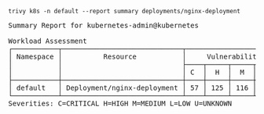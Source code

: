 ```
trivy k8s -n default --report summary deployments/nginx-deployment
```
<pre>
Summary Report for kubernetes-admin@kubernetes

Workload Assessment
┌───────────┬─────────────────────────────┬──────────────────────────┬────────────────────┬───────────────────┐
│ Namespace │          Resource           │     Vulnerabilities      │ Misconfigurations  │      Secrets      │
│           │                             ├────┬─────┬─────┬─────┬───┼───┬───┬───┬────┬───┼───┬───┬───┬───┬───┤
│           │                             │ C  │  H  │  M  │  L  │ U │ C │ H │ M │ L  │ U │ C │ H │ M │ L │ U │
├───────────┼─────────────────────────────┼────┼─────┼─────┼─────┼───┼───┼───┼───┼────┼───┼───┼───┼───┼───┼───┤
│ default   │ Deployment/nginx-deployment │ 57 │ 125 │ 116 │ 165 │ 7 │   │   │ 2 │ 11 │   │   │   │   │   │   │
└───────────┴─────────────────────────────┴────┴─────┴─────┴─────┴───┴───┴───┴───┴────┴───┴───┴───┴───┴───┴───┘
Severities: C=CRITICAL H=HIGH M=MEDIUM L=LOW U=UNKNOWN
</pre>